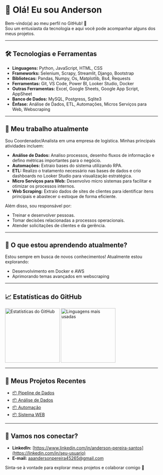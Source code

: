 # 👋 Olá! Eu sou Anderson

Bem-vindo(a) ao meu perfil no GitHub! 🚀  
Sou um entusiasta da tecnologia e aqui você pode acompanhar alguns dos meus projetos.

---

## 🛠️ Tecnologias e Ferramentas  
- **Linguagens:** Python, JavaScript, HTML, CSS  
- **Frameworks:** Selenium, Scrapy, Streamlit, Django, Bootstrap
- **Bibliotecas:** Pandas, Numpy, Os, Matplotlib, Bs4, Requests
- **Ferramentas:** Git, VS Code, Power BI, Looker Studio, Docker
- **Outras Ferramentas:** Excel, Google Sheets, Google App Script, AppSheet
- **Banco de Dados:** MySQL, Postgress, Sqlite3
- **Ênfase:** Análise de Dados, ETL, Automações, Micros Serviços para Web, Webscraping

---

## 🌱 Meu trabalho atualmente  
Sou Coordenador/Analista em uma empresa de logística. Minhas principais atividades incluem:  

- **Análise de Dados:** Analiso processos, desenho fluxos de informação e defino métricas importantes para o negócio.  
- **Automações:** Extraio bases do sistema utilizando RPA.  
- **ETL:** Realizo o tratamento necessário nas bases de dados e crio dashboards no Looker Studio para visualização estratégica.  
- **Micro Serviços para Web:** Desenvolvo micro sistemas para facilitar e otimizar os processos internos.  
- **Web Scraping:** Extraio dados de sites de clientes para identificar itens principais e abastecer o estoque de forma eficiente.  

Além disso, sou responsável por:  
- Treinar e desenvolver pessoas.  
- Tomar decisões relacionadas a processos operacionais.  
- Atender solicitações de clientes e da gerência.  

---

## 🌱 O que estou aprendendo atualmente?  
Estou sempre em busca de novos conhecimentos! Atualmente estou explorando:  
- Desenvolvimento em Docker e AWS  
- Aprimorando temas avançados em webscraping  

---

## 📈 Estatísticas do GitHub  
<div>
  <img height="180em" src="https://github-readme-stats.vercel.app/api?username=Andersonps-dev&show_icons=true&theme=radical" alt="Estatísticas do GitHub">
  <img height="180em" src="https://github-readme-stats.vercel.app/api/top-langs/?username=Andersonps-dev&layout=compact&theme=radical" alt="Linguagens mais usadas">
</div>

---

## 🚀 Meus Projetos Recentes  
- [📦 Pipeline de Dados](https://github.com/Andersonps-dev/pipeline-dados)  
- [📦 Análise de Dados](https://github.com/Andersonps-dev/analise-dados-chrun)  
- [📦 Automação](https://github.com/Andersonps-dev/gerar-html_e_enviar-email)  
- [📦 Sistema WEB](https://github.com/Andersonps-dev/solen-sistema-django)  

---

## 🤝 Vamos nos conectar?  
- **LinkedIn:** [https://www.linkedin.com/in/anderson-pereira-santos](https://linkedin.com/in/seu-usuario)  
- **E-mail:** [aaandersonpereira45265@gmail.com](mailto:seu-email@dominio.com)  

Sinta-se à vontade para explorar meus projetos e colaborar comigo 🚀
